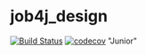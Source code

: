 # job4j_design
[![Build Status](https://travis-ci.org/Siskinbird/job4j_design.svg?branch=master)](https://travis-ci.org/Siskinbird/job4j_design)
[![codecov](https://codecov.io/gh/Siskinbird/job4j_design/branch/main/graph/badge.svg)](https://codecov.io/gh/Siskinbird/job4j_design)
"Junior"